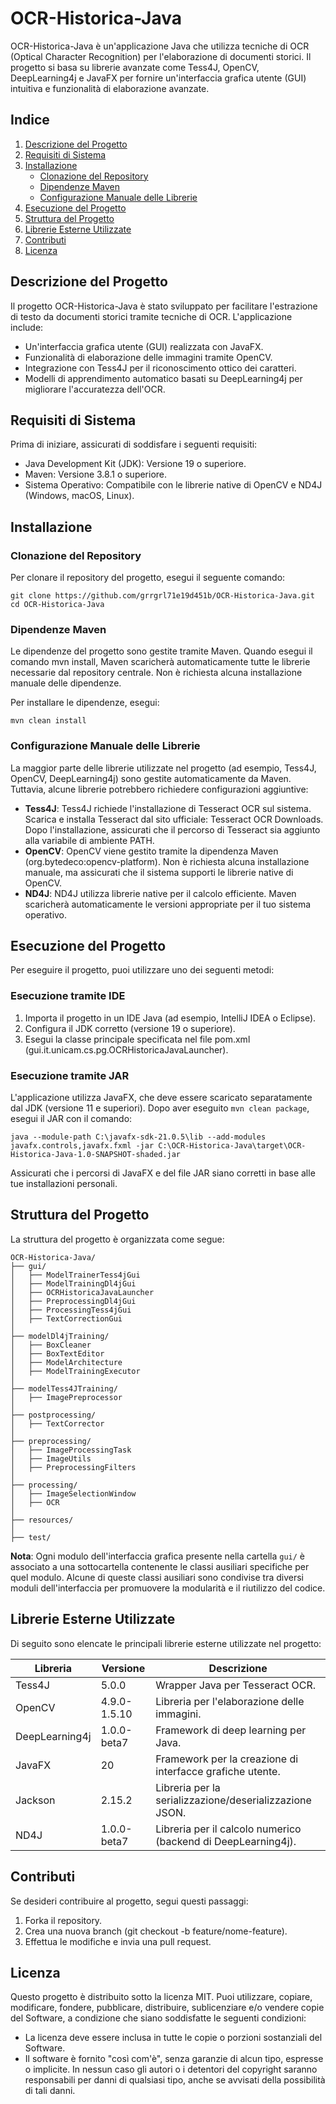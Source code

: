 
# OCR-Historica-Java

OCR-Historica-Java è un'applicazione Java che utilizza tecniche di OCR (Optical Character Recognition) per l'elaborazione di documenti storici. Il progetto si basa su librerie avanzate come Tess4J, OpenCV, DeepLearning4j e JavaFX per fornire un'interfaccia grafica utente (GUI) intuitiva e funzionalità di elaborazione avanzate.

## Indice

1. [Descrizione del Progetto](#descrizione-del-progetto)
2. [Requisiti di Sistema](#requisiti-di-sistema)
3. [Installazione](#installazione)
    - [Clonazione del Repository](#clonazione-del-repository)
    - [Dipendenze Maven](#dipendenze-maven)
    - [Configurazione Manuale delle Librerie](#configurazione-manuale-delle-librerie)
4. [Esecuzione del Progetto](#esecuzione-del-progetto)
5. [Struttura del Progetto](#struttura-del-progetto)
6. [Librerie Esterne Utilizzate](#librerie-esterne-utilizzate)
7. [Contributi](#contributi)
8. [Licenza](#licenza)

## Descrizione del Progetto

Il progetto OCR-Historica-Java è stato sviluppato per facilitare l'estrazione di testo da documenti storici tramite tecniche di OCR. L'applicazione include:

- Un'interfaccia grafica utente (GUI) realizzata con JavaFX.
- Funzionalità di elaborazione delle immagini tramite OpenCV.
- Integrazione con Tess4J per il riconoscimento ottico dei caratteri.
- Modelli di apprendimento automatico basati su DeepLearning4j per migliorare l'accuratezza dell'OCR.

## Requisiti di Sistema

Prima di iniziare, assicurati di soddisfare i seguenti requisiti:

- Java Development Kit (JDK): Versione 19 o superiore.
- Maven: Versione 3.8.1 o superiore.
- Sistema Operativo: Compatibile con le librerie native di OpenCV e ND4J (Windows, macOS, Linux).

## Installazione

### Clonazione del Repository

Per clonare il repository del progetto, esegui il seguente comando:

```
git clone https://github.com/grrgrl71e19d451b/OCR-Historica-Java.git
cd OCR-Historica-Java
```

### Dipendenze Maven

Le dipendenze del progetto sono gestite tramite Maven. Quando esegui il comando mvn install, Maven scaricherà automaticamente tutte le librerie necessarie dal repository centrale. Non è richiesta alcuna installazione manuale delle dipendenze.

Per installare le dipendenze, esegui:

```
mvn clean install
```

### Configurazione Manuale delle Librerie

La maggior parte delle librerie utilizzate nel progetto (ad esempio, Tess4J, OpenCV, DeepLearning4j) sono gestite automaticamente da Maven. Tuttavia, alcune librerie potrebbero richiedere configurazioni aggiuntive:

- **Tess4J**: Tess4J richiede l'installazione di Tesseract OCR sul sistema. Scarica e installa Tesseract dal sito ufficiale: Tesseract OCR Downloads. Dopo l'installazione, assicurati che il percorso di Tesseract sia aggiunto alla variabile di ambiente PATH.
- **OpenCV**: OpenCV viene gestito tramite la dipendenza Maven (org.bytedeco:opencv-platform). Non è richiesta alcuna installazione manuale, ma assicurati che il sistema supporti le librerie native di OpenCV.
- **ND4J**: ND4J utilizza librerie native per il calcolo efficiente. Maven scaricherà automaticamente le versioni appropriate per il tuo sistema operativo.

## Esecuzione del Progetto

Per eseguire il progetto, puoi utilizzare uno dei seguenti metodi:

### Esecuzione tramite IDE

1. Importa il progetto in un IDE Java (ad esempio, IntelliJ IDEA o Eclipse).
2. Configura il JDK corretto (versione 19 o superiore).
3. Esegui la classe principale specificata nel file pom.xml (gui.it.unicam.cs.pg.OCRHistoricaJavaLauncher).

### Esecuzione tramite JAR

L'applicazione utilizza JavaFX, che deve essere scaricato separatamente dal JDK (versione 11 e superiori). Dopo aver eseguito `mvn clean package`, esegui il JAR con il comando:

```
java --module-path C:\javafx-sdk-21.0.5\lib --add-modules javafx.controls,javafx.fxml -jar C:\OCR-Historica-Java\target\OCR-Historica-Java-1.0-SNAPSHOT-shaded.jar
```
Assicurati che i percorsi di JavaFX e del file JAR siano corretti in base alle tue installazioni personali.

## Struttura del Progetto

La struttura del progetto è organizzata come segue:

```
OCR-Historica-Java/
├── gui/
│   ├── ModelTrainerTess4jGui
│   ├── ModelTrainingDl4jGui
│   ├── OCRHistoricaJavaLauncher
│   ├── PreprocessingDl4jGui
│   ├── ProcessingTess4jGui
│   ├── TextCorrectionGui
│
├── modelDl4jTraining/
│   ├── BoxCleaner
│   ├── BoxTextEditor
│   ├── ModelArchitecture
│   ├── ModelTrainingExecutor
│
├── modelTess4JTraining/
│   ├── ImagePreprocessor
│
├── postprocessing/
│   ├── TextCorrector
│
├── preprocessing/
│   ├── ImageProcessingTask
│   ├── ImageUtils
│   ├── PreprocessingFilters
│
├── processing/
│   ├── ImageSelectionWindow
│   ├── OCR
│
├── resources/
│
├── test/
```

**Nota**: Ogni modulo dell'interfaccia grafica presente nella cartella `gui/` è associato a una sottocartella contenente le classi ausiliari specifiche per quel modulo. Alcune di queste classi ausiliari sono condivise tra diversi moduli dell'interfaccia per promuovere la modularità e il riutilizzo del codice.

## Librerie Esterne Utilizzate

Di seguito sono elencate le principali librerie esterne utilizzate nel progetto:

| Libreria         | Versione         | Descrizione                                          |
|------------------|------------------|------------------------------------------------------|
| Tess4J           | 5.0.0            | Wrapper Java per Tesseract OCR.                      |
| OpenCV           | 4.9.0-1.5.10     | Libreria per l'elaborazione delle immagini.          |
| DeepLearning4j   | 1.0.0-beta7      | Framework di deep learning per Java.                 |
| JavaFX           | 20               | Framework per la creazione di interfacce grafiche utente. |
| Jackson          | 2.15.2           | Libreria per la serializzazione/deserializzazione JSON. |
| ND4J             | 1.0.0-beta7      | Libreria per il calcolo numerico (backend di DeepLearning4j). |

## Contributi

Se desideri contribuire al progetto, segui questi passaggi:

1. Forka il repository.
2. Crea una nuova branch (git checkout -b feature/nome-feature).
3. Effettua le modifiche e invia una pull request.

## Licenza

Questo progetto è distribuito sotto la licenza MIT. Puoi utilizzare, copiare, modificare, fondere, pubblicare, distribuire, sublicenziare e/o vendere copie del Software, a condizione che siano soddisfatte le seguenti condizioni:

- La licenza deve essere inclusa in tutte le copie o porzioni sostanziali del Software.
- Il software è fornito "così com'è", senza garanzie di alcun tipo, espresse o implicite. In nessun caso gli autori o i detentori del copyright saranno responsabili per danni di qualsiasi tipo, anche se avvisati della possibilità di tali danni.
